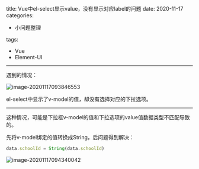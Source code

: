 title: Vue中el-select显示value，没有显示对应label的问题
date: 2020-11-17
categories:

- 小问题整理

tags:

- Vue
- Element-UI

---

遇到的情况：

![image-20201117093846553](https://images.shiguangping.com//imgs/20201117093853.png)

el-select中显示了v-model的值，却没有选择对应的下拉选项。

---

这种情况，可能是下拉框v-model的值和下拉选项的value值数据类型不匹配导致的。

先将v-model绑定的值转换成String，后问题得到解决：

```javascript
data.schoolId = String(data.schoolId)
```

![image-20201117094340042](https://images.shiguangping.com//imgs/20201117094340.png)